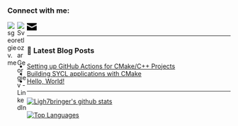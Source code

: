 ### Connect with me:

[<img align="left" alt="sgeorgiev.me" width="22px" src="https://upload.wikimedia.org/wikipedia/commons/2/26/Blank_globe.svg" />][website]
[<img align="left" alt="Svetlozar Georgiev - LinkedIn" width="22px" src="https://cdn.jsdelivr.net/npm/simple-icons@v3/icons/linkedin.svg" />][linkedin]
[<img align="left" alt="Email" width="22px" src="https://raw.githubusercontent.com/iconic/open-iconic/1d1e8885c5031874b32f4e480e371ce2b1c24144/svg/envelope-closed.svg" />][email]

<br />

---

### 📕 Latest Blog Posts
<!-- BLOG-POST-LIST:START -->
- [Setting up GitHub Actions for CMake/C++ Projects](https://www.sgeor.me/post/gh-actions-cpp-cmake/)
- [Building SYCL applications with CMake](https://www.sgeor.me/post/SYCL-with-cmake/)
- [Hello, World!](https://www.sgeor.me/post/hello-world/)
<!-- BLOG-POST-LIST:END -->

---

[![Ligh7bringer's github stats](https://github-readme-stats.vercel.app/api?username=Ligh7bringer&count_private=true&show_icons=true)](https://github.com/Ligh7bringer)

[![Top Languages](https://github-readme-stats.vercel.app/api/top-langs/?username=Ligh7bringer&layout=compact)](https://github.com/anuraghazra/github-readme-stats)

[website]: https://sgeor.me
[linkedin]: https://uk.linkedin.com/in/sgeor255
[email]: https://sgeor.me/contact
